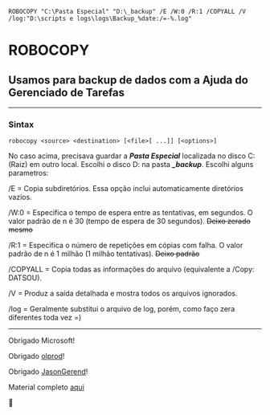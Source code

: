 ```ROBOCOPY "C:\Pasta Especial" "D:\_backup" /E /W:0 /R:1 /COPYALL /V /log:"D:\scripts e logs\logs\Backup_%date:/=-%.log"```



# ROBOCOPY
## Usamos para backup de dados com a Ajuda do Gerenciado de Tarefas
---
### Sintax
```robocopy <source> <destination> [<file>[ ...]] [<options>]```

No caso acima, precisava guardar a *__Pasta Especial__* localizada no disco C: (Raiz) em outro local. Escolhi o disco D: na pasta __*_backup*__. Escolhi alguns parametros: 

/E = Copia subdiretórios. Essa opção inclui automaticamente diretórios vazios.

/W:0 = Especifica o tempo de espera entre as tentativas, em segundos. O valor padrão de n é 30 (tempo de espera de 30 segundos). ~~Deixo zerado mesmo~~

/R:1 = Especifica o número de repetições em cópias com falha. O valor padrão de n é 1 milhão (1 milhão tentativas). ~~Deixo padrão~~

/COPYALL = Copia todas as informações do arquivo (equivalente a /Copy: DATSOU).

/V = Produz a saída detalhada e mostra todos os arquivos ignorados.

/log = Geralmente substitui o arquivo de log, porém, como faço zera diferentes toda vez =)


---
Obrigado Microsoft!

Obrigado [olprod](https://github.com/olprod)!

Obrigado [JasonGerend](https://github.com/JasonGerend)!


Material completo [aqui](https://docs.microsoft.com/pt-br/windows-server/administration/windows-commands/robocopy)



:robot:

